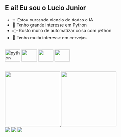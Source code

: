 ## E ai! Eu sou o Lucio Junior

* ✏ Estou cursando ciencia de dados e IA
* 🐍 Tenho grande interesse em Python
* 👉 Gosto muito de automatizar coisa com python
* 🍺 Tenho muito interesse em cervejas
<div style="display: inline_block"><br>
  <img algin="center" alt="python" height="40" width="50" src="https://cdn.jsdelivr.net/gh/devicons/devicon/icons/python/python-original-wordmark.svg">
  <img algin="center" height="40" width="50" src="https://cdn.jsdelivr.net/gh/devicons/devicon/icons/c/c-original.svg">
  <img algin="center" height="40" width="50" src="https://cdn.jsdelivr.net/gh/devicons/devicon/icons/julia/julia-original.svg">
  <img algin="center" height="40" width="50" src="https://seeklogo.com/images/R/r-project-logo-A101B11270-seeklogo.com.png">
</div>

## 

<div>
  <a href="https://github.com/jrfavari">
  <img height="180em" src="https://github-readme-stats.vercel.app/api?username=jrfavari&show_icons=true&theme=dark&include_all_commits=true&count_private=true"/>
  <img height="180em" src="https://github-readme-stats.vercel.app/api/top-langs/?username=jrfavari&layout=compact&langs_count=7&theme=dark"/>
</div>
  
<div>
  <a href="https://www.instagram.com/lucio.junior/" target="_blank"><img src="https://img.shields.io/badge/-Instagram-%23E4405F?style=for-the-badge&logo=instagram&logoColor=white" target="_blank"></a>
  <a href="https://www.linkedin.com/in/lucio-favari-junior-b2a206205/" target="_blank"><img src="https://img.shields.io/badge/-LinkedIn-%230077B5?style=for-the-badge&logo=linkedin&logoColor=white" target="_blank"></a>
  <a href="https://twitter.com/juniorfavari" target="_blank"><img src="https://img.shields.io/badge/Twitter-1DA1F2?style=for-the-badge&logo=twitter&logoColor=white" target="_blank"></a>
</div>
 
